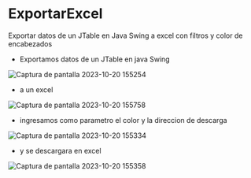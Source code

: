 # ExportarExcel
Exportar datos de un JTable en Java Swing a excel con filtros y color de encabezados

- Exportamos datos de un JTable en java Swing

![Captura de pantalla 2023-10-20 155254](https://github.com/Benji379/ExportarExcel/assets/108637204/a5ec8efc-c7d9-4d1a-8404-20334cc9351b)


- a un excel


![Captura de pantalla 2023-10-20 155758](https://github.com/Benji379/ExportarExcel/assets/108637204/1ecf6c34-2e34-4b07-a62b-a7cac9a345d2)


- ingresamos como parametro el color y la direccion de descarga


![Captura de pantalla 2023-10-20 155334](https://github.com/Benji379/ExportarExcel/assets/108637204/74380b14-5261-4fa1-9104-b6a5a3b33881)


- y se descargara en excel


![Captura de pantalla 2023-10-20 155358](https://github.com/Benji379/ExportarExcel/assets/108637204/8c2c5233-2518-44fb-9859-e408227e38d1)
